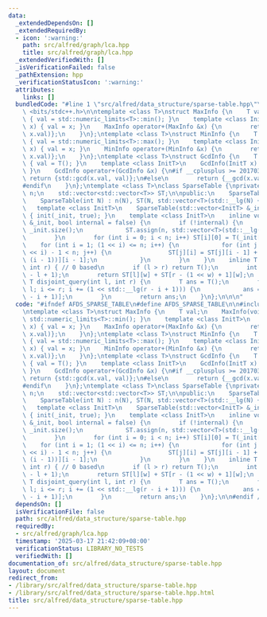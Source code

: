 ```yaml
---
data:
  _extendedDependsOn: []
  _extendedRequiredBy:
  - icon: ':warning:'
    path: src/alfred/graph/lca.hpp
    title: src/alfred/graph/lca.hpp
  _extendedVerifiedWith: []
  _isVerificationFailed: false
  _pathExtension: hpp
  _verificationStatusIcon: ':warning:'
  attributes:
    links: []
  bundledCode: "#line 1 \"src/alfred/data_structure/sparse-table.hpp\"\n\n\n\n#include\
    \ <bits/stdc++.h>\n\ntemplate <class T>\nstruct MaxInfo {\n    T val;\n    MaxInfo(void)\
    \ { val = std::numeric_limits<T>::min(); }\n    template <class InitT>\n    MaxInfo(InitT\
    \ x) { val = x; }\n    MaxInfo operator+(MaxInfo &x) {\n        return {std::max(val,\
    \ x.val)};\n    }\n};\ntemplate <class T>\nstruct MinInfo {\n    T val;\n    MinInfo(void)\
    \ { val = std::numeric_limits<T>::max(); }\n    template <class InitT>\n    MinInfo(InitT\
    \ x) { val = x; }\n    MinInfo operator+(MinInfo &x) {\n        return {std::min(val,\
    \ x.val)};\n    }\n};\ntemplate <class T>\nstruct GcdInfo {\n    T val;\n    GcdInfo(void)\
    \ { val = T(); }\n    template <class InitT>\n    GcdInfo(InitT x) { val = x;\
    \ }\n    GcdInfo operator+(GcdInfo &x) {\n#if __cplusplus >= 201703L\n       \
    \ return {std::gcd(x.val, val)};\n#else\n        return {__gcd(x.val, val)};\n\
    #endif\n    }\n};\ntemplate <class T>\nclass SparseTable {\nprivate:\n    int\
    \ n;\n    std::vector<std::vector<T>> ST;\n\npublic:\n    SparseTable(void) {}\n\
    \    SparseTable(int N) : n(N), ST(N, std::vector<T>(std::__lg(N) + 1)) {}\n \
    \   template <class InitT>\n    SparseTable(std::vector<InitT> &_init) : SparseTable(_init.size())\
    \ { init(_init, true); }\n    template <class InitT>\n    inline void init(std::vector<InitT>\
    \ &_init, bool internal = false) {\n        if (!internal) {\n            n =\
    \ _init.size();\n            ST.assign(n, std::vector<T>(std::__lg(n) + 1));\n\
    \        }\n        for (int i = 0; i < n; i++) ST[i][0] = T(_init[i]);\n    \
    \    for (int i = 1; (1 << i) <= n; i++) {\n            for (int j = 0; j + (1\
    \ << i) - 1 < n; j++) {\n                ST[j][i] = ST[j][i - 1] + ST[j + (1 <<\
    \ (i - 1))][i - 1];\n            }\n        }\n    }\n    inline T query(int l,\
    \ int r) { // 0 based\n        if (l > r) return T();\n        int w = std::__lg(r\
    \ - l + 1);\n        return ST[l][w] + ST[r - (1 << w) + 1][w];\n    }\n    inline\
    \ T disjoint_query(int l, int r) {\n        T ans = T();\n        for (int i =\
    \ l; i <= r; i += (1 << std::__lg(r - i + 1))) {\n            ans = ans + ST[i][std::__lg(r\
    \ - i + 1)];\n        }\n        return ans;\n    }\n};\n\n\n"
  code: "#ifndef AFDS_SPARSE_TABLE\n#define AFDS_SPARSE_TABLE\n\n#include <bits/stdc++.h>\n\
    \ntemplate <class T>\nstruct MaxInfo {\n    T val;\n    MaxInfo(void) { val =\
    \ std::numeric_limits<T>::min(); }\n    template <class InitT>\n    MaxInfo(InitT\
    \ x) { val = x; }\n    MaxInfo operator+(MaxInfo &x) {\n        return {std::max(val,\
    \ x.val)};\n    }\n};\ntemplate <class T>\nstruct MinInfo {\n    T val;\n    MinInfo(void)\
    \ { val = std::numeric_limits<T>::max(); }\n    template <class InitT>\n    MinInfo(InitT\
    \ x) { val = x; }\n    MinInfo operator+(MinInfo &x) {\n        return {std::min(val,\
    \ x.val)};\n    }\n};\ntemplate <class T>\nstruct GcdInfo {\n    T val;\n    GcdInfo(void)\
    \ { val = T(); }\n    template <class InitT>\n    GcdInfo(InitT x) { val = x;\
    \ }\n    GcdInfo operator+(GcdInfo &x) {\n#if __cplusplus >= 201703L\n       \
    \ return {std::gcd(x.val, val)};\n#else\n        return {__gcd(x.val, val)};\n\
    #endif\n    }\n};\ntemplate <class T>\nclass SparseTable {\nprivate:\n    int\
    \ n;\n    std::vector<std::vector<T>> ST;\n\npublic:\n    SparseTable(void) {}\n\
    \    SparseTable(int N) : n(N), ST(N, std::vector<T>(std::__lg(N) + 1)) {}\n \
    \   template <class InitT>\n    SparseTable(std::vector<InitT> &_init) : SparseTable(_init.size())\
    \ { init(_init, true); }\n    template <class InitT>\n    inline void init(std::vector<InitT>\
    \ &_init, bool internal = false) {\n        if (!internal) {\n            n =\
    \ _init.size();\n            ST.assign(n, std::vector<T>(std::__lg(n) + 1));\n\
    \        }\n        for (int i = 0; i < n; i++) ST[i][0] = T(_init[i]);\n    \
    \    for (int i = 1; (1 << i) <= n; i++) {\n            for (int j = 0; j + (1\
    \ << i) - 1 < n; j++) {\n                ST[j][i] = ST[j][i - 1] + ST[j + (1 <<\
    \ (i - 1))][i - 1];\n            }\n        }\n    }\n    inline T query(int l,\
    \ int r) { // 0 based\n        if (l > r) return T();\n        int w = std::__lg(r\
    \ - l + 1);\n        return ST[l][w] + ST[r - (1 << w) + 1][w];\n    }\n    inline\
    \ T disjoint_query(int l, int r) {\n        T ans = T();\n        for (int i =\
    \ l; i <= r; i += (1 << std::__lg(r - i + 1))) {\n            ans = ans + ST[i][std::__lg(r\
    \ - i + 1)];\n        }\n        return ans;\n    }\n};\n\n#endif // AFDS_SPARSE_TABLE\n"
  dependsOn: []
  isVerificationFile: false
  path: src/alfred/data_structure/sparse-table.hpp
  requiredBy:
  - src/alfred/graph/lca.hpp
  timestamp: '2025-03-17 21:42:09+08:00'
  verificationStatus: LIBRARY_NO_TESTS
  verifiedWith: []
documentation_of: src/alfred/data_structure/sparse-table.hpp
layout: document
redirect_from:
- /library/src/alfred/data_structure/sparse-table.hpp
- /library/src/alfred/data_structure/sparse-table.hpp.html
title: src/alfred/data_structure/sparse-table.hpp
---
```

